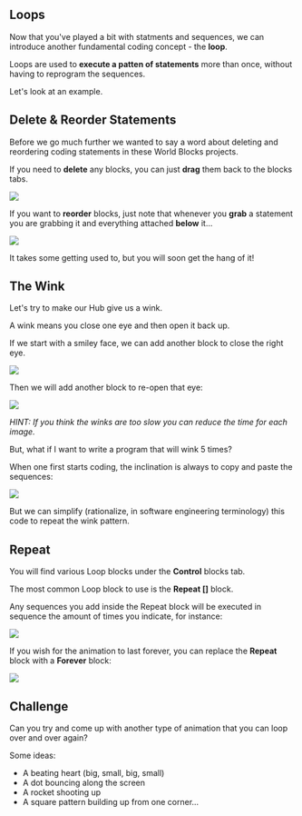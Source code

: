 Loops 
---

Now that you've played a bit with statments and sequences, we can introduce another fundamental coding concept - the **loop**.

Loops are used to **execute a patten of statements** more than once, without having to reprogram the sequences.

Let's look at an example.

## Delete & Reorder Statements

Before we go much further we wanted to say a word about deleting and reordering coding statements in these World Blocks projects.

If you need to **delete** any blocks, you can just **drag** them back to the blocks tabs.  

![](images/delete.jpg)

If you want to **reorder** blocks, just note that whenever you **grab** a statement you are grabbing it and everything attached **below** it... 

![](images/reorder.jpg)

It takes some getting used to, but you will soon get the hang of it!

## The Wink

Let's try to make our Hub give us a wink.

A wink means you close one eye and then open it back up.

If we start with a smiley face, we can add another block to close the right eye.

![](images/wink1.jpg)

Then we will add another block to re-open that eye:

![](images/wink2.jpg)

*HINT: If you think the winks are too slow you can reduce the time for each image.*

But, what if I want to write a program that will wink 5 times?

When one first starts coding, the inclination is always to copy and paste the sequences:

![](images/wink3.jpg)

But we can simplify (rationalize, in software engineering terminology) this code to repeat the wink pattern.

## Repeat

You will find various Loop blocks under the **Control** blocks tab.  

The most common Loop block to use is the **Repeat []** block.  

Any sequences you add inside the Repeat block will be executed in sequence the amount of times you indicate, for instance:

![](images/winkloop.jpg)

If you wish for the animation to last forever, you can replace the **Repeat** block with a **Forever** block:

![](images/winkforever.jpg)

## Challenge

Can you try and come up with another type of animation that you can loop over and over again?

Some ideas:

- A beating heart (big, small, big, small)
- A dot bouncing along the screen
- A rocket shooting up 
- A square pattern building up from one corner...
